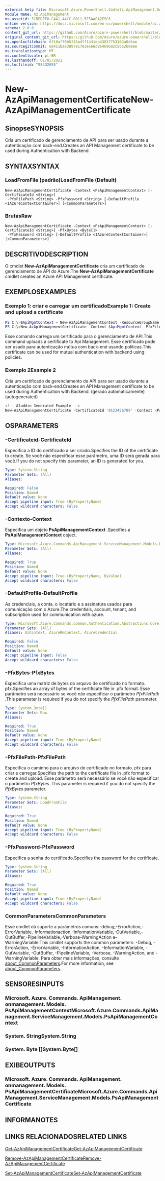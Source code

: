 ```yaml
---
external help file: Microsoft.Azure.PowerShell.Cmdlets.ApiManagement.ServiceManagement.dll-Help.xml
Module Name: Az.ApiManagement
ms.assetid: 5CBEDFF8-C441-44CC-B011-5F5AAFA2E5C6
online version: https://docs.microsoft.com/en-us/powershell/module/az.apimanagement/new-azapimanagementcertificate
schema: 2.0.0
content_git_url: https://github.com/Azure/azure-powershell/blob/master/src/ApiManagement/ApiManagement/help/New-AzApiManagementCertificate.md
original_content_git_url: https://github.com/Azure/azure-powershell/blob/master/src/ApiManagement/ApiManagement/help/New-AzApiManagementCertificate.md
ms.openlocfilehash: 6f10af70b5f45a4ff1441ea43837753163a0d6ae
ms.sourcegitcommit: 68451baa389791703e666d95469602c5652609ee
ms.translationtype: MT
ms.contentlocale: pt-BR
ms.lasthandoff: 01/05/2021
ms.locfileid: "98432655"
---
```

# <span data-ttu-id="75d23-101">New-AzApiManagementCertificate</span><span class="sxs-lookup"><span data-stu-id="75d23-101">New-AzApiManagementCertificate</span></span>

## <span data-ttu-id="75d23-102">Sinopse</span><span class="sxs-lookup"><span data-stu-id="75d23-102">SYNOPSIS</span></span>
<span data-ttu-id="75d23-103">Cria um certificado de gerenciamento de API para ser usado durante a autenticação com back-end.</span><span class="sxs-lookup"><span data-stu-id="75d23-103">Creates an API Management certificate to be used during Authentication with Backend.</span></span>

## <span data-ttu-id="75d23-104">SYNTAX</span><span class="sxs-lookup"><span data-stu-id="75d23-104">SYNTAX</span></span>

### <span data-ttu-id="75d23-105">LoadFromFile (padrão)</span><span class="sxs-lookup"><span data-stu-id="75d23-105">LoadFromFile (Default)</span></span>
```
New-AzApiManagementCertificate -Context <PsApiManagementContext> [-CertificateId <String>]
 -PfxFilePath <String> -PfxPassword <String> [-DefaultProfile <IAzureContextContainer>] [<CommonParameters>]
```

### <span data-ttu-id="75d23-106">Brutas</span><span class="sxs-lookup"><span data-stu-id="75d23-106">Raw</span></span>
```
New-AzApiManagementCertificate -Context <PsApiManagementContext> [-CertificateId <String>] -PfxBytes <Byte[]>
 -PfxPassword <String> [-DefaultProfile <IAzureContextContainer>] [<CommonParameters>]
```

## <span data-ttu-id="75d23-107">DESCRITIVO</span><span class="sxs-lookup"><span data-stu-id="75d23-107">DESCRIPTION</span></span>
<span data-ttu-id="75d23-108">O cmdlet **New-AzApiManagementCertificate** cria um certificado de gerenciamento de API do Azure.</span><span class="sxs-lookup"><span data-stu-id="75d23-108">The **New-AzApiManagementCertificate** cmdlet creates an Azure API Management certificate.</span></span>

## <span data-ttu-id="75d23-109">EXEMPLOS</span><span class="sxs-lookup"><span data-stu-id="75d23-109">EXAMPLES</span></span>

### <span data-ttu-id="75d23-110">Exemplo 1: criar e carregar um certificado</span><span class="sxs-lookup"><span data-stu-id="75d23-110">Example 1: Create and upload a certificate</span></span>
```powershell
PS C:\>$ApiMgmtContext = New-AzApiManagementContext -ResourceGroupName "Api-Default-WestUS" -ServiceName "contoso"
PS C:\>New-AzApiManagementCertificate -Context $ApiMgmtContext -PfxFilePath "C:\contoso\certificates\apimanagement.pfx" -PfxPassword "1111"
```

<span data-ttu-id="75d23-111">Esse comando carrega um certificado para o gerenciamento de API.</span><span class="sxs-lookup"><span data-stu-id="75d23-111">This command uploads a certificate to Api Management.</span></span> <span data-ttu-id="75d23-112">Esse certificado pode ser usado para autenticação mútua com back-end usando políticas.</span><span class="sxs-lookup"><span data-stu-id="75d23-112">This certificate can be used for mutual authentication with backend using policies.</span></span>

### <span data-ttu-id="75d23-113">Exemplo 2</span><span class="sxs-lookup"><span data-stu-id="75d23-113">Example 2</span></span>

<span data-ttu-id="75d23-114">Cria um certificado de gerenciamento de API para ser usado durante a autenticação com back-end.</span><span class="sxs-lookup"><span data-stu-id="75d23-114">Creates an API Management certificate to be used during Authentication with Backend.</span></span> <span data-ttu-id="75d23-115">(gerado automaticamente)</span><span class="sxs-lookup"><span data-stu-id="75d23-115">(autogenerated)</span></span>

```powershell
<!-- Aladdin Generated Example --> 
New-AzApiManagementCertificate -CertificateId '0123456789' -Context <PsApiManagementContext> -PfxFilePath 'C:\contoso\certificates\apimanagement.pfx' -PfxPassword '1111'
```

## <span data-ttu-id="75d23-116">OS</span><span class="sxs-lookup"><span data-stu-id="75d23-116">PARAMETERS</span></span>

### <span data-ttu-id="75d23-117">-Certificateid</span><span class="sxs-lookup"><span data-stu-id="75d23-117">-CertificateId</span></span>
<span data-ttu-id="75d23-118">Especifica a ID do certificado a ser criado.</span><span class="sxs-lookup"><span data-stu-id="75d23-118">Specifies the ID of the certificate to create.</span></span>
<span data-ttu-id="75d23-119">Se você não especificar esse parâmetro, uma ID será gerada para você.</span><span class="sxs-lookup"><span data-stu-id="75d23-119">If you do not specify this parameter, an ID is generated for you.</span></span>

```yaml
Type: System.String
Parameter Sets: (All)
Aliases:

Required: False
Position: Named
Default value: None
Accept pipeline input: True (ByPropertyName)
Accept wildcard characters: False
```

### <span data-ttu-id="75d23-120">-Contexto</span><span class="sxs-lookup"><span data-stu-id="75d23-120">-Context</span></span>
<span data-ttu-id="75d23-121">Especifica um objeto **PsApiManagementContext** .</span><span class="sxs-lookup"><span data-stu-id="75d23-121">Specifies a **PsApiManagementContext** object.</span></span>

```yaml
Type: Microsoft.Azure.Commands.ApiManagement.ServiceManagement.Models.PsApiManagementContext
Parameter Sets: (All)
Aliases:

Required: True
Position: Named
Default value: None
Accept pipeline input: True (ByPropertyName, ByValue)
Accept wildcard characters: False
```

### <span data-ttu-id="75d23-122">-DefaultProfile</span><span class="sxs-lookup"><span data-stu-id="75d23-122">-DefaultProfile</span></span>
<span data-ttu-id="75d23-123">As credenciais, a conta, o locatário e a assinatura usados para comunicação com o Azure.</span><span class="sxs-lookup"><span data-stu-id="75d23-123">The credentials, account, tenant, and subscription used for communication with azure.</span></span>

```yaml
Type: Microsoft.Azure.Commands.Common.Authentication.Abstractions.Core.IAzureContextContainer
Parameter Sets: (All)
Aliases: AzContext, AzureRmContext, AzureCredential

Required: False
Position: Named
Default value: None
Accept pipeline input: False
Accept wildcard characters: False
```

### <span data-ttu-id="75d23-124">-PfxBytes</span><span class="sxs-lookup"><span data-stu-id="75d23-124">-PfxBytes</span></span>
<span data-ttu-id="75d23-125">Especifica uma matriz de bytes do arquivo de certificado no formato. pfx.</span><span class="sxs-lookup"><span data-stu-id="75d23-125">Specifies an array of bytes of the certificate file in .pfx format.</span></span>
<span data-ttu-id="75d23-126">Esse parâmetro será necessário se você não especificar o parâmetro *PfxFilePath* .</span><span class="sxs-lookup"><span data-stu-id="75d23-126">This parameter is required if you do not specify the *PfxFilePath* parameter.</span></span>

```yaml
Type: System.Byte[]
Parameter Sets: Raw
Aliases:

Required: True
Position: Named
Default value: None
Accept pipeline input: True (ByPropertyName)
Accept wildcard characters: False
```

### <span data-ttu-id="75d23-127">-PfxFilePath</span><span class="sxs-lookup"><span data-stu-id="75d23-127">-PfxFilePath</span></span>
<span data-ttu-id="75d23-128">Especifica o caminho para o arquivo de certificado no formato. pfx para criar e carregar.</span><span class="sxs-lookup"><span data-stu-id="75d23-128">Specifies the path to the certificate file in .pfx format to create and upload.</span></span>
<span data-ttu-id="75d23-129">Esse parâmetro será necessário se você não especificar o parâmetro *PfxBytes* .</span><span class="sxs-lookup"><span data-stu-id="75d23-129">This parameter is required if you do not specify the *PfxBytes* parameter.</span></span>

```yaml
Type: System.String
Parameter Sets: LoadFromFile
Aliases:

Required: True
Position: Named
Default value: None
Accept pipeline input: True (ByPropertyName)
Accept wildcard characters: False
```

### <span data-ttu-id="75d23-130">-PfxPassword</span><span class="sxs-lookup"><span data-stu-id="75d23-130">-PfxPassword</span></span>
<span data-ttu-id="75d23-131">Especifica a senha do certificado.</span><span class="sxs-lookup"><span data-stu-id="75d23-131">Specifies the password for the certificate.</span></span>

```yaml
Type: System.String
Parameter Sets: (All)
Aliases:

Required: True
Position: Named
Default value: None
Accept pipeline input: True (ByPropertyName)
Accept wildcard characters: False
```

### <span data-ttu-id="75d23-132">CommonParameters</span><span class="sxs-lookup"><span data-stu-id="75d23-132">CommonParameters</span></span>
<span data-ttu-id="75d23-133">Esse cmdlet dá suporte a parâmetros comuns:-debug,-ErrorAction,-ErrorVariable,-Informationaction,-InformationVariable,-OutVariable,-OutBuffer,-PipelineVariable,-Verbose-WarningAction e-WarningVariable.</span><span class="sxs-lookup"><span data-stu-id="75d23-133">This cmdlet supports the common parameters: -Debug, -ErrorAction, -ErrorVariable, -InformationAction, -InformationVariable, -OutVariable, -OutBuffer, -PipelineVariable, -Verbose, -WarningAction, and -WarningVariable.</span></span> <span data-ttu-id="75d23-134">Para obter mais informações, consulte [about_CommonParameters](http://go.microsoft.com/fwlink/?LinkID=113216).</span><span class="sxs-lookup"><span data-stu-id="75d23-134">For more information, see [about_CommonParameters](http://go.microsoft.com/fwlink/?LinkID=113216).</span></span>

## <span data-ttu-id="75d23-135">SENSORES</span><span class="sxs-lookup"><span data-stu-id="75d23-135">INPUTS</span></span>

### <span data-ttu-id="75d23-136">Microsoft. Azure. Commands. ApiManagement. onmanagement. Models. PsApiManagementContext</span><span class="sxs-lookup"><span data-stu-id="75d23-136">Microsoft.Azure.Commands.ApiManagement.ServiceManagement.Models.PsApiManagementContext</span></span>

### <span data-ttu-id="75d23-137">System. String</span><span class="sxs-lookup"><span data-stu-id="75d23-137">System.String</span></span>

### <span data-ttu-id="75d23-138">System. Byte []</span><span class="sxs-lookup"><span data-stu-id="75d23-138">System.Byte[]</span></span>

## <span data-ttu-id="75d23-139">EXIBE</span><span class="sxs-lookup"><span data-stu-id="75d23-139">OUTPUTS</span></span>

### <span data-ttu-id="75d23-140">Microsoft. Azure. Commands. ApiManagement. onmanagement. Models. PsApiManagementCertificate</span><span class="sxs-lookup"><span data-stu-id="75d23-140">Microsoft.Azure.Commands.ApiManagement.ServiceManagement.Models.PsApiManagementCertificate</span></span>

## <span data-ttu-id="75d23-141">INFORMA</span><span class="sxs-lookup"><span data-stu-id="75d23-141">NOTES</span></span>

## <span data-ttu-id="75d23-142">LINKS RELACIONADOS</span><span class="sxs-lookup"><span data-stu-id="75d23-142">RELATED LINKS</span></span>

[<span data-ttu-id="75d23-143">Get-AzApiManagementCertificate</span><span class="sxs-lookup"><span data-stu-id="75d23-143">Get-AzApiManagementCertificate</span></span>](./Get-AzApiManagementCertificate.md)

[<span data-ttu-id="75d23-144">Remove-AzApiManagementCertificate</span><span class="sxs-lookup"><span data-stu-id="75d23-144">Remove-AzApiManagementCertificate</span></span>](./Remove-AzApiManagementCertificate.md)

[<span data-ttu-id="75d23-145">Set-AzApiManagementCertificate</span><span class="sxs-lookup"><span data-stu-id="75d23-145">Set-AzApiManagementCertificate</span></span>](./Set-AzApiManagementCertificate.md)


